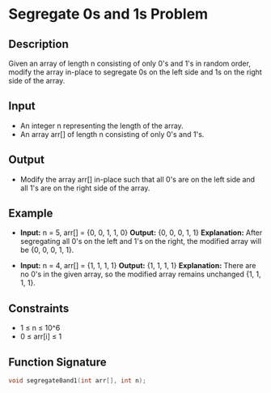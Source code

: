 # Segregate 0s and 1s Problem

## Description
Given an array of length n consisting of only 0's and 1's in random order, modify the array in-place to segregate 0s on the left side and 1s on the right side of the array.

## Input
- An integer n representing the length of the array.
- An array arr[] of length n consisting of only 0's and 1's.

## Output
- Modify the array arr[] in-place such that all 0's are on the left side and all 1's are on the right side of the array.

## Example
- **Input:** n = 5, arr[] = {0, 0, 1, 1, 0}
  **Output:** {0, 0, 0, 1, 1}
  **Explanation:** After segregating all 0's on the left and 1's on the right, the modified array will be {0, 0, 0, 1, 1}.
  
- **Input:** n = 4, arr[] = {1, 1, 1, 1}
  **Output:** {1, 1, 1, 1}
  **Explanation:** There are no 0's in the given array, so the modified array remains unchanged {1, 1, 1, 1}.

## Constraints
- 1 ≤ n ≤ 10^6
- 0 ≤ arr[i] ≤ 1

## Function Signature
```cpp
void segregate0and1(int arr[], int n);
